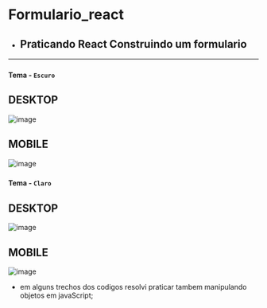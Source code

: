 # **Formulario_react**
 * ## Praticando React Construindo um formulario
***

### 

**Tema - `Escuro`**
## **DESKTOP**

![image](https://user-images.githubusercontent.com/107057360/222797543-65ad92d4-f00d-4e7a-9a98-2868e9ebbc5d.png)

###

## **MOBILE**

![image](https://user-images.githubusercontent.com/107057360/222797912-de2460bc-60f1-4c25-89ff-c8ea2f637c30.png)

###

**Tema - `Claro`**
## **DESKTOP**

![image](https://user-images.githubusercontent.com/107057360/222798300-ff0a492f-a8da-41b9-8f8a-514f845e5144.png)

###

## **MOBILE**

![image](https://user-images.githubusercontent.com/107057360/222798251-6d75be72-de44-4130-97c5-c23408d6f6f4.png)

* em alguns trechos dos codigos resolvi praticar tambem manipulando objetos em javaScript;





